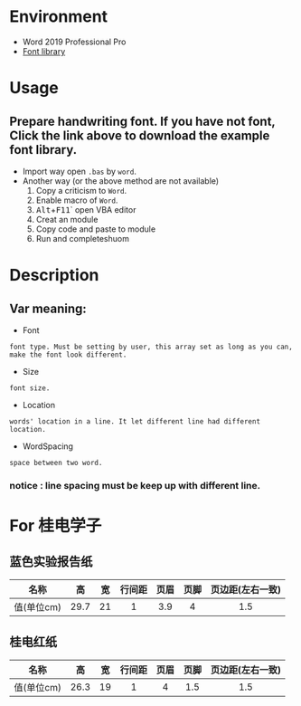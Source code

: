 # Environment
- Word 2019 Professional Pro
- [Font library](http://pjg2020.com/save/font.zip)

# Usage
## Prepare handwriting font. If you have not font, Click the link above to download the example font library.
- Import way
    open `.bas` by `word`.
- Another way (or the above method are not available)
    1. Copy a criticism to `Word`.
    2. Enable macro of `Word`.
    3. <kbd>Alt</kbd>+<kbd>F11</kbd>` open VBA editor
    4. Creat an module
    5. Copy code and paste to module
    6. Run and completeshuom 


# Description
## Var meaning:
- Font
```
font type. Must be setting by user, this array set as long as you can, make the font look different.
```
- Size
```
font size.
```
- Location
```
words' location in a line. It let different line had different location.
```
- WordSpacing 
```
space between two word.
```
### notice : line spacing must be keep up with different line.

# For 桂电学子
## 蓝色实验报告纸 

|名称|高|宽|行间距|页眉|页脚|页边距(左右一致)|   
|:----:|:----:|:----:|:----:|:----:|:----:|:----:|  
|值(单位cm)|29.7|21|1|3.9|4|1.5|  

## 桂电红纸

|名称|高|宽|行间距|页眉|页脚|页边距(左右一致)|   
|:----:|:----:|:----:|:----:|:----:|:----:|:----:|  
|值(单位cm)|26.3|19|1|4|1.5|1.5|  

